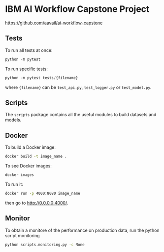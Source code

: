 # IBM AI Workflow Capstone Project

https://github.com/aavail/ai-workflow-capstone

## Tests
To run all tests at once:
```python 
python -m pytest 
```
To run specific tests:
```python 
python -m pytest tests/{filename}
```
where `{filename}` can be `test_api.py`, `test_logger.py` or `test_model.py`.

## Scripts

The `scripts` package contains all the useful modules to build datasets and models.

## Docker
To build a Docker image:
```bash
docker build -t image_name .
```
To see Docker images:
```bash
docker images
```
To run it:
```bash
docker run -p 4000:8080 image_name
```
then go to http://0.0.0.0:4000/.

## Monitor

To obtain a monitore of the performance on production data, run the python script monitoring 

```bash
python scripts.monitoring.py -c None
```